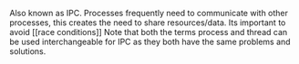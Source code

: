 Also known as IPC. Processes frequently need to communicate with other processes, this creates the need to share resources/data. Its important to avoid [[race conditions]]
Note that both the terms process and thread can be used interchangeable for IPC as they both have the same problems and solutions.